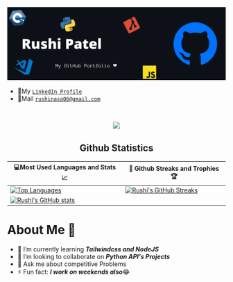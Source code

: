 <img src="https://github.com/Developer-R-7/Developer-R-7/blob/main/banner-github.png">


- 🔗My [`LinkedIn Profile`](https://www.linkedin.com/in/rushi-patel-5a5b951ba/)
- 📧Mail [`rushinasa06@gmail.com`](mailto:rushinasa06@gmail.com)
<br>

<p align="center">
  <img src="https://activity-graph.herokuapp.com/graph?username=Developer-R-7&theme=react-dark">
</p>


<h2 align="center">Github Statistics </h2>

|💻Most Used Languages and Stats 📈|🎯 Github Streaks and Trophies 🏆|
|-----------------------------------|----------------------------------|
|[![Top Languages](https://github-readme-stats.vercel.app/api/top-langs/?username=Developer-R-7&show_icons=true&theme=midnight-purple&layout=compact&hide_title=true)](https://github.com/Developer-R-7)|[![Rushi's GitHub Streaks](https://github-readme-streak-stats.herokuapp.com/?user=Developer-R-7&theme=midnight-purple&hide_border=true)](https://github.com/Developer-R-7)
|[![Rushi's GitHub stats](https://github-readme-stats.vercel.app/api?username=Developer-R-7&show_icons=true&theme=midnight-purple&hide_title=true)](https://github.com/Developer-R-7)|
</p>

# About Me 🤵
- 🌱 I’m currently learning ***Tailwindcss and NodeJS***
- 👯 I’m looking to collaborate on ***Python API's Projects***
- 💬 Ask me about competitive Problems
- ⚡ Fun fact: ***I work on weekends also***😂


